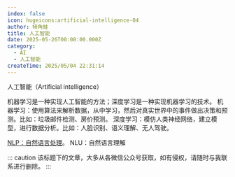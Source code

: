 ```yaml
---
index: false
icon: hugeicons:artificial-intelligence-04
author: 犄角蛙
title: 人工智能
date: 2025-05-26T00:00:00.000Z
category:
  - AI
  - 人工智能
createTime: 2025/05/04 22:31:14
---
```


人工智能（Artificial intelligence）

机器学习是一种实现人工智能的方法；深度学习是一种实现机器学习的技术。
机器学习：使用算法来解析数据，从中学习，然后对真实世界中的事件做出决策和预测。比如：垃圾邮件检测、房价预测。
深度学习：模仿人类神经网络，建立模型，进行数据分析。比如：人脸识别、语义理解、无人驾驶。

[NLP：自然语言处理](NLP.md)。
NLU：自然语言理解

::: caution
该标题下的文章，大多从各微信公众号获取，如有侵权，请随时与我联系进行删除。
:::
